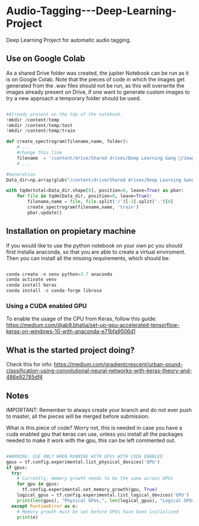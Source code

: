 # Audio-Tagging---Deep-Learning-Project
Deep Learning Project for automatic audio tagging.

## Use on Google Colab

As a shared Drive folder was created, the jupiter Notebook can be run as it is on Google Colab. Note that the pieces of code in which the images get generated from the .wav files should not be run, as this will overwrite the images already present on Drive, if one want to generate custom images to try a new approach a temporary folder should be used.

```python

#Already present on the top of the notebook.
!mkdir /content/temp
!mkdir /content/temp/test
!mkdir /content/temp/train

def create_spectrogram(filename,name, folder):
    # ...
    #change this line 
    filename  = '/content/drive/Shared drives/Deep Learning Gang 👺/images/' + folder + '/' + name + '.jpg'
    # ...

#Generation
Data_dir=np.array(glob("/content/drive/Shared drives/Deep Learning Gang 👺/wavs_train/*"))

with tqdm(total=Data_dir.shape[0], position=0, leave=True) as pbar:
    for file in tqdm(Data_dir, position=0, leave=True):
        filename,name = file, file.split('/')[-1].split('.')[0]
        create_spectrogram(filename,name, 'train')
        pbar.update()
```

## Installation on propietary machine

If you would like to use the python notebook on your own pc you should first installa anaconda, so that you are able to create a virtual enviroment. Then you can install all the missing requirements, which should be:

```python

conda create -n venv python=3.7 anaconda
conda activate venv
conda install keras
conda install -c conda-forge librosa

```

### Using a CUDA enabled GPU

To enable the usage of the CPU from Keras, follow this guide: https://medium.com/@ab9.bhatia/set-up-gpu-accelerated-tensorflow-keras-on-windows-10-with-anaconda-e71bfa9506d1

## What is the started project doing?

Check this for info:
https://medium.com/gradientcrescent/urban-sound-classification-using-convolutional-neural-networks-with-keras-theory-and-486e92785df4

## Notes

IMPORTANT: Remember to always create your branch and do not ever push to master, all the pieces will be merged before submission.

What is this piece of code? Worry not, this is needed in case you have a cuda enabled gpu that keras can use, unless you install all the packages needed to make it work with the gpu, this can be left commented out.

```python

#WARNING: USE ONLY WHEN RUNNING WITH GPUs WITH CUDA ENABLED
gpus = tf.config.experimental.list_physical_devices('GPU')
if gpus:
  try:
    # Currently, memory growth needs to be the same across GPUs
    for gpu in gpus:
      tf.config.experimental.set_memory_growth(gpu, True)
    logical_gpus = tf.config.experimental.list_logical_devices('GPU')
    print(len(gpus), "Physical GPUs,", len(logical_gpus), "Logical GPUs")
  except RuntimeError as e:
    # Memory growth must be set before GPUs have been initialized
    print(e)
    
```


